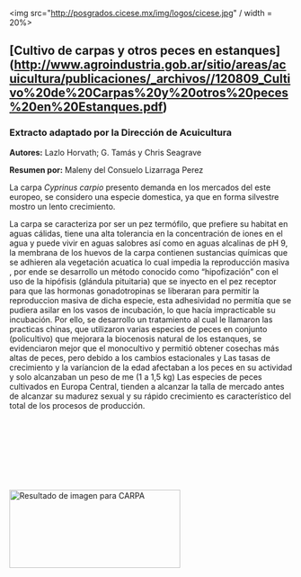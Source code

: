 
<img src="http://posgrados.cicese.mx/img/logos/cicese.jpg" / width = 20%>


## [Cultivo de carpas y otros peces en estanques] (http://www.agroindustria.gob.ar/sitio/areas/acuicultura/publicaciones/_archivos//120809_Cultivo%20de%20Carpas%20y%20otros%20peces%20en%20Estanques.pdf)

### Extracto adaptado por la Dirección de Acuicultura

**Autores:** Lazlo Horvath; G. Tamás y Chris Seagrave

**Resumen por:** Maleny del Consuelo Lizarraga Perez
 

La carpa *Cyprinus carpio* presento demanda en los mercados del este europeo, se considero una  especie domestica, ya que en forma silvestre  mostro un lento crecimiento.

La carpa se caracteriza por ser un pez termófilo, que prefiere su habitat en aguas cálidas, tiene una  alta tolerancia en la concentración de iones en el agua y puede vivir en aguas salobres así como en aguas alcalinas de pH 9, la membrana de los huevos de la carpa contienen sustancias químicas que se adhieren ala vegetación acuatica lo cual impedia la reproducción masiva , por ende se desarrollo un método conocido como  “hipofización” con el uso de  la hipófisis (glándula pituitaria) que se  inyecto  en el pez receptor para que las hormonas gonadotropinas se liberaran  para permitir la reproduccion masiva de dicha especie, esta adhesividad no permitía que se pudiera asilar en los  vasos de incubación, lo que hacía impracticable su incubación.  Por ello, se desarrollo un tratamiento al  cual le llamaron las practicas chinas, que utilizaron varias especies de peces en conjunto (policultivo) que mejorara la biocenosis natural de los estanques, se evidenciaron mejor que el monocultivo y permitió obtener cosechas más altas de peces, pero debido a los cambios estacionales y Las tasas de crecimiento y la varíancion de la edad afectaban a los peces en su actividad y  solo alcanzaban un peso de me (1 a 1,5 kg) 
Las especies de peces cultivados en Europa Central, tienden a alcanzar la talla de mercado antes de alcanzar su madurez sexual y su rápido crecimiento es característico del total de los procesos de producción.


<img class="irc_mi itEPNttDIPr8-pQOPx8XEepE" alt="Resultado de imagen para CARPA" style="margin-top: 127px;" src="http://www.normark.es/wp/wp-content/uploads/carpa.jpg" onload="google.aft&amp;&amp;google.aft(this)" width="304" height="139">


 
 
 
